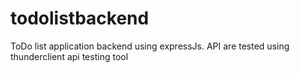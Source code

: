 # todolistbackend
ToDo list application backend using expressJs. API are tested using thunderclient api testing tool

